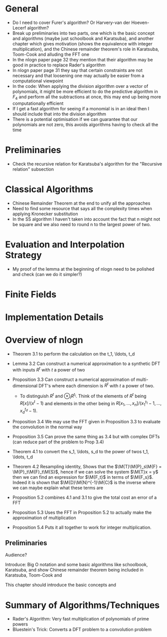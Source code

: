 # General
- Do I need to cover Furer's algorithm? Or Harvery-van der Hoeven-Lecerf algorithm?
- Break up preliminaries into two parts, one which is the basic concept and algorithms (maybe just schoolbook and Karatsuba), and another chapter which gives motivation (shows the equivalence with integer multiplication), and the Chinese remainder theorem's role in Karatsuba, Toom-Cook and alluding the FFT one
- In the nlogn paper page 32 they mention that their algorithm may be good in practice to replace Rader's algorithm
- In nlogn paper page 31 they say that certain constraints are not necessary and that loosening one may actually be easier from a computational viewpoint 
- In the code: When applying the division algorithm over a vector of polynomials, it might be more efficient to do the predictive algorithm in $F_4$ and perform all the subtractions at once, this may end up being more computationally efficient
- If I get a fast algorithm for seeing if a monomial is in an ideal then I should include that into the division algorithm
- There is a potential optimisation if we can guarantee that our polynomials are not zero, this avoids algorithms having to check all the time

# Preliminaries
- Check the recursive relation for Karatsuba's algorithm for the "Recursive relation" subsection

# Classical Algorithms
- Chinese Remainder Theorem at the end to unify all the approaches
- Need to find some resource that says all the complexity times when applying Kronecker substitution
- In the SS algorithm I haven't taken into account the fact that n might not be square and we also need to round n to the largest power of two.

# Evaluation and Interpolation Strategy
- My proof of the lemma at the beginning of nlogn need to be polished and check (can we do it simpler?)

# Finite Fields

# Implementation Details

# Overview of nlogn


* Theorem 3.1 to perform the calculation on the t_1, \ldots, t_d
* Lemma 3.2 Can construct a numerical approximation to a synthetic DFT with inputs $R^t$ with $t$ a power of two
* Proposition 3.3 Can construct a numerical approximation of multi-dimensional DFT's where each dimension is $R^t$ with $t$ a power of two.
    + To distinguish $R^t$ and $\otimes_i R^{t_i}$. Think of the elements of $R^t$ being $R[x]/(x^t - 1)$ and elements in the other being in $R[x_1, \ldots, x_n]/(x_1^{t_1} - 1, \ldots, x_d^{t_d} - 1)$.
* Proposition 3.4 We may use the FFT given in Proposition 3.3 to evaluate the convolution in the normal way
* Proposition 3.5 Can prove the same thing as 3.4 but with complex DFTs (can reduce part of the problem to Prop 3.4)


* Theorem 4.1 to convert the s_1, \ldots, s_d to the power of twos t_1, \ldots, t_d
* Theorem 4.2 Resampling identity, Shows that the $\M{T}\M{P}_s\M{F} = \M{P}_t\M{F}_t\M{S}$, hence if we can solve the system $\M{T}x = y$ then we can find an expression for $\M{F_t}$ in terms of $\M{F_s}$. Indeed it is shown that $\M{D}\M{N}^{-1}\M{C}$ is the inverse where we can maybe explain what these terms are

* Proposition 5.2 combines 4.1 and 3.1 to give the total cost an error of a FFT
* Proposition 5.3 Uses the FFT in Proposition 5.2 to actually make the approximation of multiplication
* Proposition 5.4 Puts it all together to work for integer multiplication.

## Preliminaries

Audience?

Introduce: Big O notation and some basic algorithms like schoolbook, Karatsuba, and show Chinese remainder theorem being included in Karatsuba, Toom-Cook and 

This chapter should introduce the basic concepts and 

# Summary of Algorithms/Techniques

* Rader's Algorithm: Very fast multiplication of polynomials of prime powers
* Bluestein's Trick: Converts a DFT problem to a convolution problem
